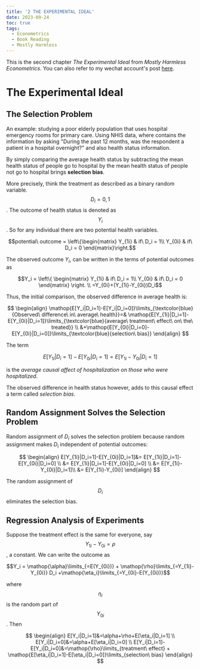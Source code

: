 ```yaml
---
title: '2 THE EXPERIMENTAL IDEAL'
date: 2023-09-24
toc: true
tags:
  - Econometrics
  - Book Reading
  - Mostly Harmless
---
```


This is the second chapter *The Experimental Ideal* from *Mostly Harmless Econometrics*. You can also refer to my wechat account's post [here](https://mp.weixin.qq.com/s/ntU-3PRQWR4LuT98777-ig).


# The Experimental Ideal
## The Selection Problem
An example: studying a poor elderly population that uses hospital emergency rooms for primary care. Using NHIS data, where contains the information by asking "During the past 12 months, was the respondent a patient in a hospital overnight?" and also health status information.

By simply comparing the average health status by subtracting the mean health status of people go to hospital by the mean health status of people not go to hospital brings **selection bias**.

More precisely, think the treatment as described as a binary random variable. $$D_i = {0,1}$$. The outcome of health status is denoted as $$Y_i$$. So for any individual there are two potential health variables.

$$potential\ outcome = \left\{\begin{matrix}
Y_{1i}  & if\ D_i = 1\\
Y_{0i}  & if\ D_i = 0
\end{matrix}\right.$$

The observed outcome $Y_i$, can be written in the terms of potential outcomes as 

$$Y_i = \left\{ \begin{matrix}
    Y_{1i} &  if\ D_i = 1\\
    Y_{0i} &  if\ D_i = 0 
\end{matrix}
\right. 
\\ =Y_{0i}+(Y_{1i}-Y_{0i})D_i$$

Thus, the initial comparison, the observed difference in average health is:

$$
\begin{align}
    \mathop{E[Y_i|D_i=1]-E[Y_i|D_i=0]}\limits_{\textcolor{blue}{Observed\ difference\ in\ average\ health}}=& \mathop{E[Y_{1i}|D_i=1]-E[Y_{0i}|D_i=1]}\limits_{\textcolor{blue}{average\ treatment\ effect\ on\ the\ treated}} \\ 
    &+\mathop{E[Y_{0i}|D_i=0]-E[Y_{0i}|D_i=0]}\limits_{\textcolor{blue}{selection\ bias}}
\end{align}
$$

The term 

$$E[Y_{1i}|D_i=1]-E[Y_{0i}|D_i=1]=E[Y_{1i}-Y_{0i}|D_i=1]$$

is the *average causal affect of hospitalization on those who were hospitalized*.

The observed difference in health status however, adds to this causal effect a term called *selection bias*.

## Random Assignment Solves the Selection Problem
Random assignment of $D_i$ solves the selection problem because random assignment makes $D_i$ independent of potential outcomes:

$$
\begin{align}
    E[Y_{1i}|D_i=1]-E[Y_{0i}|D_i=1]&= E[Y_{1i}|D_i=1]-E[Y_{0i}|D_i=0] \\
    &= E[Y_{1i}|D_i=1]-E[Y_{0i}|D_i=0] \\
    &= E[Y_{1i}-Y_{0i}|D_i=1]\\
    &= E[Y_{1i}-Y_{0i}]
\end{align}
$$

The random assignment of $$D_i$$ eliminates the selection bias.

## Regression Analysis of Experiments
Suppose the treatment effect is the same for everyone, say $$Y_{1i}-Y_{0i}=\rho$$, a constant. We can write the outcome as

$$Y_i = \mathop{\alpha}\limits_{=E(Y_{0i})} + \mathop{\rho}\limits_{=Y_{1i}-Y_{0i}} D_i +\mathop{\eta_i}\limits_{=Y_{0i}-E(Y_{0i})}$$

where $$\eta_i$$ is the random part of $$Y_{0i}$$. Then

$$
\begin{align}
    E[Y_i|D_i=1]&=\alpha+\rho+E[\eta_i|D_i=1] \\
    E[Y_i|D_i=0]&=\alpha+E[\eta_i|D_i=0] \\
    E[Y_i|D_i=1]-E[Y_i|D_i=0]&=\mathop{\rho}\limits_{treatment\ effect} + \mathop{E[\eta_i|D_i=1]-E[\eta_i|D_i=0]}\limits_{selection\ bias}
\end{align}
$$
